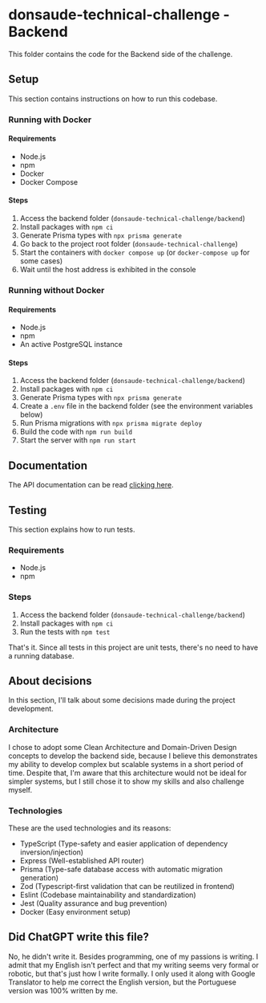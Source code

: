 # donsaude-technical-challenge - Backend

This folder contains the code for the Backend side of the challenge.

## Setup
This section contains instructions on how to run this codebase.

### Running with Docker
#### Requirements
- Node.js
- npm
- Docker
- Docker Compose

#### Steps
1. Access the backend folder (`donsaude-technical-challenge/backend`)
2. Install packages with `npm ci`
3. Generate Prisma types with `npx prisma generate`
4. Go back to the project root folder (`donsaude-technical-challenge`)
5. Start the containers with `docker compose up` (or `docker-compose up` for some cases)
6. Wait until the host address is exhibited in the console

### Running without Docker
#### Requirements
- Node.js
- npm
- An active PostgreSQL instance

#### Steps
1. Access the backend folder (`donsaude-technical-challenge/backend`)
2. Install packages with `npm ci`
3. Generate Prisma types with `npx prisma generate`
4. Create a `.env` file in the backend folder (see the environment variables below)
5. Run Prisma migrations with `npx prisma migrate deploy`
6. Build the code with `npm run build`
7. Start the server with `npm run start`

## Documentation
The API documentation can be read [clicking here](./DOCS.md).

## Testing
This section explains how to run tests.

### Requirements
- Node.js
- npm

### Steps
1. Access the backend folder (`donsaude-technical-challenge/backend`)
2. Install packages with `npm ci`
3. Run the tests with `npm test`

That's it. Since all tests in this project are unit tests, there's no need to have a running database.

## About decisions
In this section, I'll talk about some decisions made during the project development.

### Architecture
I chose to adopt some Clean Architecture and Domain-Driven Design concepts to develop the backend side, because I believe this demonstrates my ability to develop complex but scalable systems in a short period of time. Despite that, I'm aware that this architecture would not be ideal for simpler systems, but I still chose it to show my skills and also challenge myself.

### Technologies
These are the used technologies and its reasons:

- TypeScript (Type-safety and easier application of dependency inversion/injection)
- Express (Well-established API router)
- Prisma (Type-safe database access with automatic migration generation)
- Zod (Typescript-first validation that can be reutilized in frontend)
- Eslint (Codebase maintainability and standardization)
- Jest (Quality assurance and bug prevention)
- Docker (Easy environment setup)

## Did ChatGPT write this file?

No, he didn't write it. Besides programming, one of my passions is writing. I admit that my English isn't perfect and that my writing seems very formal or robotic, but that's just how I write formally. I only used it along with Google Translator to help me correct the English version, but the Portuguese version was 100% written by me.
